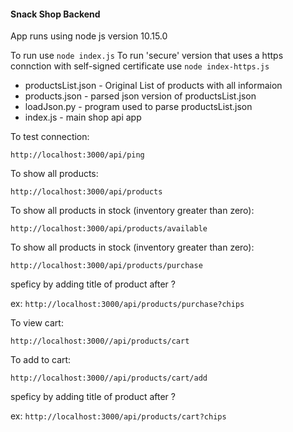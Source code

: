 #### Snack Shop Backend

App runs using node js version 10.15.0

To run use
``` node index.js ```
To run 'secure' version that uses a https connction with self-signed certificate use
``` node index-https.js ```

* productsList.json - Original List of products with all informaion
* products.json - parsed json version of productsList.json
* loadJson.py - program used to parse productsList.json
* index.js - main shop api app


To test connection:

```http://localhost:3000/api/ping```


To show all products:

```http://localhost:3000/api/products```


To show all products in stock (inventory greater than zero):

```http://localhost:3000/api/products/available```


To show all products in stock (inventory greater than zero):

```http://localhost:3000/api/products/purchase```

speficy by adding title of product after ? 

ex: ```http://localhost:3000/api/products/purchase?chips```


To view cart:

```http://localhost:3000//api/products/cart```


To add to cart:

```http://localhost:3000//api/products/cart/add```

speficy by adding title of product after ? 

ex: ```http://localhost:3000/api/products/cart?chips```



